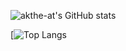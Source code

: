 ![akthe-at's GitHub stats](https://github-readme-stats-git-main-akthe-ats-projects.vercel.app/api?username=akthe-at&show_icons=true&theme=tokyonight)

[![Top Langs](https://github-readme-stats-git-main-akthe-ats-projects.vercel.app/api/top-langs/?username=akthe-at&layout=compact&theme=tokyonight&hide=html,powershell)

<!--
**akthe-at/akthe-at** is a ✨ _special_ ✨ repository because its `README.md` (this file) appears on your GitHub profile.

Here are some ideas to get you started:

- 🔭 I’m currently working on ...
- 🌱 I’m currently learning ...
- 👯 I’m looking to collaborate on ...
- 🤔 I’m looking for help with ...
- 💬 Ask me about ...
- 📫 How to reach me: ...
- 😄 Pronouns: ...
- ⚡ Fun fact: ...
-->
